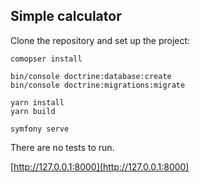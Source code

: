 ## Simple calculator

Clone the repository and set up the project:

```
comopser install

bin/console doctrine:database:create
bin/console doctrine:migrations:migrate

yarn install
yarn build

symfony serve
```
There are no tests to run.

[http://127.0.0.1:8000](http://127.0.0.1:8000)
